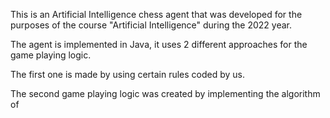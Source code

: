 This is an Artificial Intelligence chess agent that was developed for the purposes of the course "Artificial Intelligence" during the 2022 year. 

The agent is implemented in Java, it uses 2 different approaches for the game playing logic. 

The first one is made by using certain rules coded by us.

The second game playing logic was created by implementing the algorithm of 
